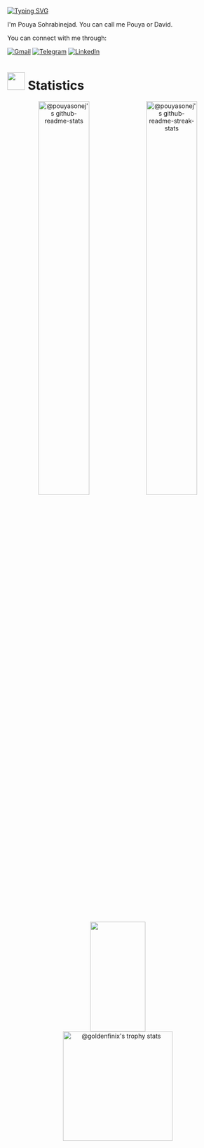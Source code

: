 [![Typing SVG](https://readme-typing-svg.herokuapp.com?font=Fira+Code&pause=1000&color=A9FEF7&center=true&vCenter=true&random=true&width=500&lines=Hi;This+is+pouya;Welcome+To+My+Github+Profile)](https://git.io/typing-svg)

I'm Pouya Sohrabinejad. You can call me Pouya or David.

You can connect with me through:

[![Gmail](https://img.icons8.com/nolan/64/gmail.png)](mailto:pouyasohnej@gmail.com)
[![Telegram](https://img.icons8.com/nolan/64/telegram-app.png)](https://t.me/qpouya)
[![LinkedIn](https://img.icons8.com/nolan/64/linkedin.png)](https://linkedin.com/in/pouya-sohrabinejad-98652124b)
# <img src="https://media.giphy.com/media/iY8CRBdQXODJSCERIr/giphy.gif" width="40"> Statistics

<p align="center">
  <img src="https://github-readme-stats-one-bice.vercel.app/api?username=pouyasonej&theme=synthwave&show_icons=true&count_private=true&hide_border=true&role=OWNER,ORGANIZATION_MEMBER,COLLABORATOR"  width="48%" alt="@pouyasonej's github-readme-stats"/>
  <img src="https://github-readme-streak-stats.herokuapp.com?user=pouyasonej&theme=synthwave&hide_border=true&date_format=M%20j%5B%2C%20Y%5D"  width="48%" alt="@pouyasonej's github-readme-streak-stats"/>


  <img width='50%' height="250" src="https://github-readme-stats.vercel.app/api/top-langs/?username=pouyasonej&layout=donut&hide_border=true&theme=tokyonight" />
  <img src="https://github-profile-trophy.vercel.app/?username=pouyasonej&theme=tokyonight&no-frame=true&column=3&row=2" height="250" alt="@goldenfinix's trophy stats"/>
</p>
